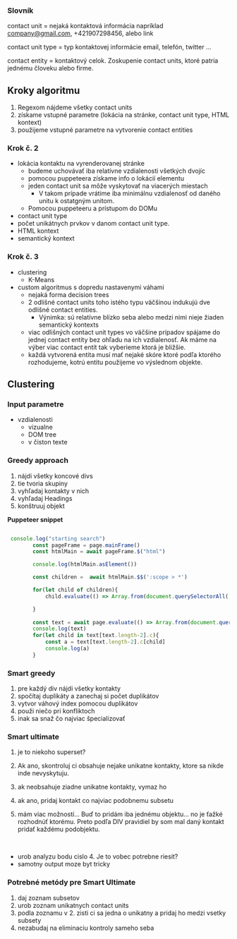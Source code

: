 ### Slovník

contact unit = nejaká kontaktová informácia napríklad company@gmail.com, +421907298456, alebo link

contact unit type = typ kontaktovej informácie email, telefón, twitter ...

contact entity = kontaktový celok. Zoskupenie contact units, ktoré patria jednému človeku alebo firme.


## Kroky algoritmu
1. Regexom nájdeme všetky contact units
2. získame vstupné parametre (lokácia na stránke, contact unit type, HTML kontext)
3. použijeme vstupné parametre na vytvorenie contact entities

### Krok č. 2
- lokácia kontaktu na vyrenderovanej stránke
    - budeme uchovávať iba relatívne vzdialenosti všetkých dvojíc
    - pomocou puppeteera získame info o lokácií elementu
    - jeden contact unit sa môže vyskytovať na viacerých miestach
        - V takom prípade vrátime iba minimálnu vzdialenosť od daného unitu k ostatgným unitom.
    - Pomocou puppeteeru a prístupom do DOMu
- contact unit type
- počet unikátnych prvkov v danom contact unit type.
- HTML kontext
- semantický kontext


### Krok č. 3
- clustering
    - K-Means
- custom algoritmus s dopredu nastavenymi váhami
    - nejaká forma decision trees
    - 2 odlišné contact units toho istého typu väčšinou indukujú dve odlišné contact entities. 
        - Výnimka: sú relatívne blízko seba alebo medzi nimi nieje žiaden semantický kontexts
    - viac odlišných contact unit types vo väčšine prípadov spájame do jednej contact entity bez ohľadu na ich vzdialenosť. Ak máme na výber viac contact entít tak vyberieme ktorá je bližšie.
    - každá vytvorená entita musí mať nejaké skóre ktoré podľa ktorého rozhodujeme, kotrú entitu použijeme vo výslednom objekte.


## Clustering

### Input parametre
- vzdialenosti
    - vizualne
    - DOM tree
    - v čiston texte

<!-- Hladanie HTML kontextu... -->


### Greedy approach
1. nájdi všetky koncové divs 
2. tie tvoria skupiny
3. vyhľadaj kontakty v nich
4. vyhľadaj Headings
5. konštruuj objekt

<b> Puppeteer snippet </b>

```javascript

 console.log("starting search")
        const pageFrame = page.mainFrame()
        const htmlMain = await pageFrame.$("html")

        console.log(htmlMain.asElement())

        const children =  await htmlMain.$$(':scope > *')

        for(let child of children){
            child.evaluate(() => Array.from(document.querySelectorAll('a'), element => {return {a: element.getBoundingClientRect(), b: element.outerHTML}}));

        }
        
        const text = await page.evaluate(() => Array.from(document.querySelectorAll('a'), element => {return {a: element.getBoundingClientRect(), b: element.outerHTML, c: element.childNodes}}));
        console.log(text)
        for(let child in text[text.length-2].c){
            const a = text[text.length-2].c[child]
            console.log(a)
        }

```

### Smart greedy
1. pre každý div nájdi všetky kontakty
2. spočítaj duplikáty a zanechaj si počet duplikátov
3. vytvor váhový index pomocou duplikátov
4. použi niečo pri konfliktoch
5. inak sa snaž čo najviac špecializovať

### Smart ultimate
1. je to niekoho superset?
2. Ak ano, skontroluj ci obsahuje nejake unikatne kontakty, ktore sa nikde inde nevyskytuju.
3. ak neobsahuje ziadne unikatne kontakty, vymaz ho
4. ak ano, pridaj kontakt co najviac podobnemu subsetu 

4. mám viac možností... Buď to pridám iba jednému objektu... no je ťažké rozhodnúť ktorému. Preto podľa DIV pravidiel by som mal daný kontakt pridať každému podobjektu.

<br/>

-  urob analyzu bodu cislo 4. Je to vobec potrebne riesit?
- samotny output moze byt tricky

### Potrebné metódy pre Smart Ultimate
1. daj zoznam subsetov
2. urob zoznam unikatnych contact units
3. podla zoznamu v 2. zisti ci sa jedna o unikatny a pridaj ho medzi vsetky subsety
4. nezabudaj na eliminaciu kontroly sameho seba
